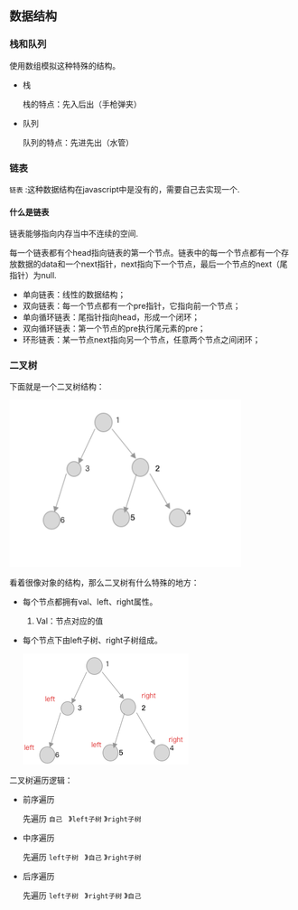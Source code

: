 

## 数据结构

### 栈和队列

使用数组模拟这种特殊的结构。

- 栈

  栈的特点：先入后出（手枪弹夹）

- 队列

  队列的特点：先进先出（水管）

### 链表

`链表` :这种数据结构在javascript中是没有的，需要自己去实现一个.

#### 什么是链表

 链表能够指向内存当中不连续的空间.

每一个链表都有个head指向链表的第一个节点。链表中的每一个节点都有一个存放数据的data和一个next指针，next指向下一个节点，最后一个节点的next（尾指针）为null.

- 单向链表：线性的数据结构；
- 双向链表：每一个节点都有一个pre指针，它指向前一个节点；
- 单向循环链表：尾指针指向head，形成一个闭环；
- 双向循环链表：第一个节点的pre执行尾元素的pre；
- 环形链表：某一节点next指向另一个节点，任意两个节点之间闭环；

### 二叉树

下面就是一个二叉树结构：

![two](./public/two.png)

看着很像对象的结构，那么二叉树有什么特殊的地方：

- 每个节点都拥有val、left、right属性。
  1. Val：节点对应的值

- 每个节点下由left子树、right子树组成。

  ![leftrighttree](./public/leftrighttree.png)

二叉树遍历逻辑：

- 前序遍历

  先遍历 `自己 ` 》`left子树`  》`right子树` 

- 中序遍历

  先遍历 `left子树 ` 》`自己`  》`right子树` 

- 后序遍历

  先遍历 `left子树 ` 》`right子树`  》`自己` 

